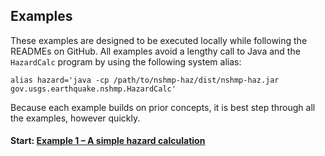 Examples
--------

These examples are designed to be executed locally while following the READMEs on GitHub. All examples avoid a lengthy call to Java and the `HazardCalc` program by using the following system alias:

```Shell
alias hazard='java -cp /path/to/nshmp-haz/dist/nshmp-haz.jar gov.usgs.earthquake.nshmp.HazardCalc'
```

Because each example builds on prior concepts, it is best step through all the examples, however quickly.

#### Start: [Example 1 – A simple hazard calculation](1-hazard-curve)

